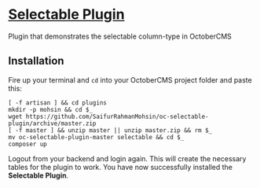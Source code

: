 # [Selectable Plugin](https://github.com/SaifurRahmanMohsin/oc-selectable-plugin) #
Plugin that demonstrates the selectable column-type in OctoberCMS

## Installation ##

Fire up your terminal and `cd` into your OctoberCMS project folder and paste this:
```
[ -f artisan ] && cd plugins
mkdir -p mohsin && cd $_
wget https://github.com/SaifurRahmanMohsin/oc-selectable-plugin/archive/master.zip
[ -f master ] && unzip master || unzip master.zip && rm $_
mv oc-selectable-plugin-master selectable && cd $_
composer up

```
Logout from your backend and login again. This will create the necessary tables for the plugin to work. You have now successfully installed the **Selectable Plugin**.
